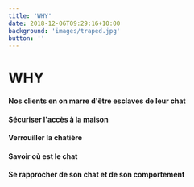 ```yaml
---
title: 'WHY'
date: 2018-12-06T09:29:16+10:00
background: 'images/traped.jpg'
button: ''
---
```


# WHY

#### Nos clients en on marre d'être esclaves de leur chat

#### Sécuriser l'accès à la maison

#### Verrouiller la chatière

#### Savoir où est le chat

#### Se rapprocher de son chat et de son comportement